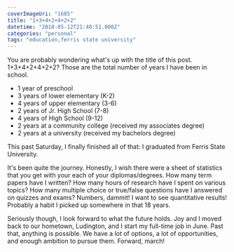 ```yaml
---
coverImageUri: "1685"
title: "1+3+4+2+4+2+2"
datetime: "2010-05-12T21:40:51.000Z"
categories: "personal"
tags: "education,ferris state university"
---
```


You are probably wondering what's up with the title of this post. 1+3+4+2+4+2+2? Those are the total number of years I have been in school.

- 1 year of preschool
- 3 years of lower elementary (K-2)
- 4 years of upper elementary (3-6)
- 2 years of Jr. High School (7-8)
- 4 years of High School (9-12)
- 2 years at a community college (received my associates degree)
- 2 years at a university (received my bachelors degree)

This past Saturday, I finally finished all of that: I graduated from Ferris State University.

It's been quite the journey. Honestly, I wish there were a sheet of statistics that you get with your each of your diplomas/degrees. How many term papers have I written? How many hours of research have I spent on various topics? How many multiple choice or true/false questions have I answered on quizzes and exams? Numbers, dammit! I want to see quantitative results! Probably a habit I picked up somewhere in that 18 years.

Seriously though, I look forward to what the future holds. Joy and I moved back to our hometown, Ludington, and I start my full-time job in June. Past that, anything is possible. We have a lot of options, a lot of opportunities, and enough ambition to pursue them. Forward, march!
